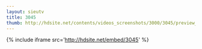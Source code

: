 ```yaml
---
layout: sieutv
title: 3045
thumb: http://hdsite.net/contents/videos_screenshots/3000/3045/preview_360p.mp4.jpg
---
```

{% include iframe src='http://hdsite.net/embed/3045' %}
 
